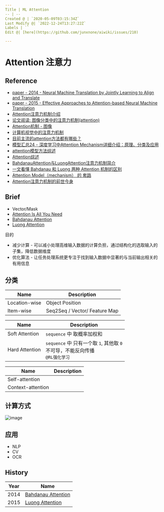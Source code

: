 ```yaml
---
Title | ML Attention
-- | --
Created @ | `2020-05-09T03:15:34Z`
Last Modify @| `2022-12-24T13:27:22Z`
Labels | ``
Edit @| [here](https://github.com/junxnone/aiwiki/issues/210)

---
```

# Attention 注意力

## Reference

- [paper - 2014 - Neural Machine Translation by Jointly Learning to Align and Translate](https://arxiv.org/abs/1409.0473)
- [paper - 2015 - Effective Approaches to Attention-based Neural Machine Translation](https://arxiv.org/abs/1508.04025)
- [Attention注意力机制介绍](https://www.cnblogs.com/hiyoung/p/9860561.html)
- [论文阅读: 图像分类中的注意力机制(attention)](https://blog.csdn.net/Wayne2019/article/details/78488142)
- [Attention机制 - 图像](https://blog.csdn.net/weixin_41923961/article/details/81516589?utm_source=copy)
- [计算机视觉中的注意力机制](https://zhuanlan.zhihu.com/p/32928645)
- [目前主流的attention方法都有哪些？](https://www.zhihu.com/question/68482809)
- [模型汇总24 - 深度学习中Attention Mechanism详细介绍：原理、分类及应用](https://zhuanlan.zhihu.com/p/31547842)
- [attention模型方法综述](https://zhuanlan.zhihu.com/p/37835894)
- [Attention综述](https://zhuanlan.zhihu.com/p/62136754)
- [BahdanauAttention与LuongAttention注意力机制简介](https://blog.csdn.net/u010960155/article/details/82853632)
- [一文看懂 Bahdanau 和 Luong 两种 Attention 机制的区别](https://zhuanlan.zhihu.com/p/129316415)
- [Attention Model（mechanism） 的 套路](https://blog.csdn.net/bvl10101111/article/details/78470716)
- [Attention注意力机制的前世今身](https://blog.csdn.net/c9Yv2cf9I06K2A9E/article/details/107010733)

## Brief
- Vector/Mask
- [Attention Is All You Need](/Attention_Is_All_You_Need)
- [Bahdanau Attention](/Bahdanau_Attention)
- [Luong Attention](/Luong_Attention)


目的
- 减少计算 - 可以减小处理高维输入数据的计算负担，通过结构化的选取输入的子集，降低数据维度
- 优化算法 - 让任务处理系统更专注于找到输入数据中显著的与当前输出相关的有用信息

## 分类

Name | Description
-- | -- 
Location-wise | Object Position
Item-wise  | Seq2Seq / Vector/ Feature Map

Name | Description
-- | -- 
Soft Attention | `sequence` 中 取概率加权和
Hard Attention | `sequence` 中 只有一个取 `1`, 其他取 `0` <br>不可导，不能反向传播<br> `@RL强化学习`

Name | Description
-- | -- 
Self-attention | 
Context-attention | 



## 计算方式 
![image](https://user-images.githubusercontent.com/2216970/86195142-d6140400-bb82-11ea-9458-c4e733b2716d.png)

## 应用
- NLP
- CV
- OCR
 
## History

Year | Name 
-- | --
2014 | [Bahdanau Attention](https://arxiv.org/abs/1409.0473)
2015 | [Luong Attention](https://arxiv.org/abs/1508.04025)
